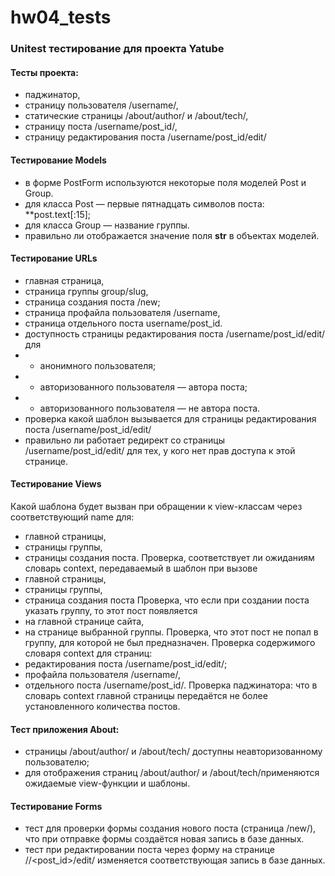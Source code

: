 # hw04_tests
### Unitest тестирование для проекта Yatube

#### Тесты проекта:
- паджинатор,
- страницу пользователя /username/,
- статические страницы /about/author/ и /about/tech/,
- страницу поста /username/post_id/,
- страницу редактирования поста /username/post_id/edit/
  
 #### Тестирование Models
- в форме PostForm используются некоторые поля моделей Post и Group. 
- для класса Post — первые пятнадцать символов поста: **post.text[:15];
- для класса Group — название группы.
- правильно ли отображается значение поля __str__ в объектах моделей.

 #### Тестирование URLs
 - главная страница,
 - страница группы group/slug,
 - страница создания поста /new;
 - страница профайла пользователя /username,
 - страница отдельного поста username/post_id.
- доступность страницы редактирования поста /username/post_id/edit/ для
- - анонимного пользователя;
- - авторизованного пользователя — автора поста;
- - авторизованного пользователя — не автора поста.
- проверка какой шаблон вызывается для страницы редактирования поста /username/post_id/edit/
- правильно ли работает редирект со страницы /username/post_id/edit/ для тех, у кого нет прав доступа к этой странице.
  
#### Тестирование Views
Какой шаблона будет вызван при обращении к view-классам через соответствующий name для:
- главной страницы,
- страницы группы,
- страницы создания поста.
Проверка, соответствует ли ожиданиям словарь context, передаваемый в шаблон при вызове
- главной страницы,
- страницы группы,
- страница создания поста
Проверка, что если при создании поста указать группу, то этот пост появляется
- на главной странице сайта,
- на странице выбранной группы.
Проверка, что этот пост не попал в группу, для которой не был предназначен.
Проверка содержимого словаря context для страниц:
- редактирования поста /username/post_id/edit/;
- профайла пользователя /username/,
- отдельного поста /username/post_id/.
Проверка паджинатора: что в словарь context главной страницы передаётся не более установленного количества постов.
#### Тест приложения About:
- страницы /about/author/ и /about/tech/ доступны неавторизованному пользователю;
- для отображения страниц /about/author/ и /about/tech/применяются ожидаемые view-функции и шаблоны.
#### Тестирование Forms
- тест для проверки формы создания нового поста (страница /new/), что при отправке формы создаётся новая запись в базе данных.
- тест при редактировании поста через форму на странице /<username>/<post_id>/edit/ изменяется соответствующая запись в базе данных.
  
